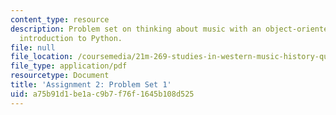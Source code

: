 ```yaml
---
content_type: resource
description: Problem set on thinking about music with an object-oriented mindset;
  introduction to Python.
file: null
file_location: /coursemedia/21m-269-studies-in-western-music-history-quantitative-and-computational-approaches-to-music-history-spring-2012/a75b91d1be1ac9b7f76f1645b108d525_MIT21M_269S12_pset1.pdf
file_type: application/pdf
resourcetype: Document
title: 'Assignment 2: Problem Set 1'
uid: a75b91d1-be1a-c9b7-f76f-1645b108d525
---
```

